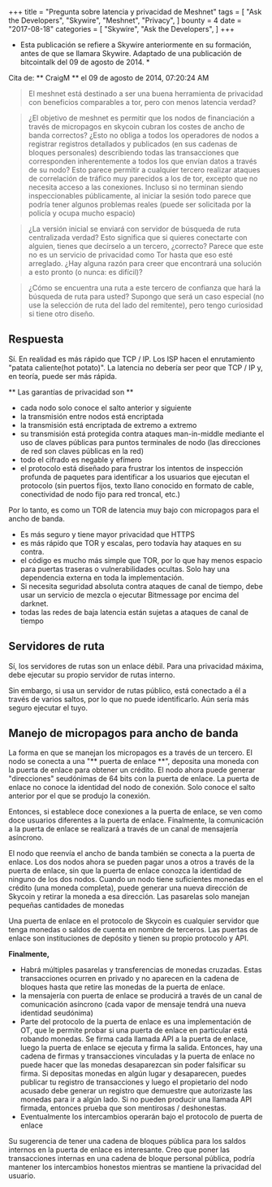 +++
title = "Pregunta sobre latencia y privacidad de Meshnet"
tags = [
    "Ask the Developers",
    "Skywire",
    "Meshnet",
    "Privacy",
]
bounty = 4
date = "2017-08-18"
categories = [
    "Skywire",
    "Ask the Developers",
]
+++

* Esta publicación se refiere a Skywire anteriormente en su formación, antes de que se llamara Skywire. Adaptado de una publicación de bitcointalk del 09 de agosto de 2014. *

Cita de: ** CraigM ** el 09 de agosto de 2014, 07:20:24 AM

> El meshnet está destinado a ser una buena herramienta de privacidad con beneficios comparables a tor, pero con menos latencia verdad?

> ¿El objetivo de meshnet es permitir que los nodos de financiación a través de micropagos en skycoin cubran los costes de ancho de banda correctos? ¿Esto no obliga a todos los operadores de nodos a registrar registros detallados y publicados (en sus cadenas de bloques personales) describiendo todas las transacciones que corresponden inherentemente a todos los que envían datos a través de su nodo? Esto parece permitir a cualquier tercero realizar ataques de correlación de tráfico muy parecidos a los de tor, excepto que no necesita acceso a las conexiones. Incluso si no terminan siendo inspeccionables públicamente, al iniciar la sesión todo parece que podría tener algunos problemas reales (puede ser solicitada por la policía y ocupa mucho espacio)

> ¿La versión inicial se enviará con servidor de búsqueda de ruta centralizada verdad? Esto significa que si quieres conectarte con alguien, tienes que decírselo a un tercero, ¿correcto? Parece que este no es un servicio de privacidad como Tor hasta que eso esté arreglado. ¿Hay alguna razón para creer que encontrará una solución a esto pronto (o nunca: es difícil)?

> ¿Cómo se encuentra una ruta a este tercero de confianza que hará la búsqueda de ruta para usted? Supongo que será un caso especial (no use la selección de ruta del lado del remitente), pero tengo curiosidad si tiene otro diseño.

## Respuesta

Sí. En realidad es más rápido que TCP / IP. Los ISP hacen el enrutamiento "patata caliente(hot potato)". La latencia no debería ser peor que TCP / IP y, en teoría, puede ser más rápida.

** Las garantías de privacidad son **

- cada nodo solo conoce el salto anterior y siguiente
- la transmisión entre nodos está encriptada
- la transmisión está encriptada de extremo a extremo
- su transmisión está protegida contra ataques man-in-middle mediante el uso de claves públicas para puntos terminales de nodo (las direcciones de red son claves públicas en la red)
- todo el cifrado es negable y efímero
- el protocolo está diseñado para frustrar los intentos de inspección profunda de paquetes para identificar a los usuarios que ejecutan el protocolo (sin puertos fijos, texto llano conocido en formato de cable, conectividad de nodo fijo para red troncal, etc.)

Por lo tanto, es como un TOR de latencia muy bajo con micropagos para el ancho de banda.

- Es más seguro y tiene mayor privacidad que HTTPS
- es más rápido que TOR y escalas, pero todavía hay ataques en su contra.
- el código es mucho más simple que TOR, por lo que hay menos espacio para puertas traseras o vulnerabilidades ocultas. Solo hay una dependencia externa en toda la implementación.
- Si necesita seguridad absoluta contra ataques de canal de tiempo, debe usar un servicio de mezcla o ejecutar Bitmessage por encima del darknet.
- todas las redes de baja latencia están sujetas a ataques de canal de tiempo

## Servidores de ruta

Sí, los servidores de rutas son un enlace débil. Para una privacidad máxima, debe ejecutar su propio servidor de rutas interno.

Sin embargo, si usa un servidor de rutas público, está conectado a él a través de varios saltos, por lo que no puede identificarlo. Aún sería más seguro ejecutar el tuyo.

## Manejo de micropagos para ancho de banda

La forma en que se manejan los micropagos es a través de un tercero. El nodo se conecta a una "** puerta de enlace **", deposita una moneda con la puerta de enlace para obtener un crédito. El nodo ahora puede generar "direcciones" seudónimas de 64 bits con la puerta de enlace. La puerta de enlace no conoce la identidad del nodo de conexión. Solo conoce el salto anterior por el que se produjo la conexión.

Entonces, si establece doce conexiones a la puerta de enlace, se ven como doce usuarios diferentes a la puerta de enlace. Finalmente, la comunicación a la puerta de enlace se realizará a través de un canal de mensajería asíncrono.

El nodo que reenvía el ancho de banda también se conecta a la puerta de enlace. Los dos nodos ahora se pueden pagar unos a otros a través de la puerta de enlace, sin que la puerta de enlace conozca la identidad de ninguno de los dos nodos. Cuando un nodo tiene suficientes monedas en el crédito (una moneda completa), puede generar una nueva dirección de Skycoin y retirar la moneda a esa dirección. Las pasarelas solo manejan pequeñas cantidades de monedas

Una puerta de enlace en el protocolo de Skycoin es cualquier servidor que tenga monedas o saldos de cuenta en nombre de terceros. Las puertas de enlace son instituciones de depósito y tienen su propio protocolo y API.

**Finalmente,**

- Habrá múltiples pasarelas y transferencias de monedas cruzadas. Estas transacciones ocurren en privado y no aparecen en la cadena de bloques hasta que retire las monedas de la puerta de enlace.
- la mensajería con puerta de enlace se producirá a través de un canal de comunicación asíncrono (cada vapor de mensaje tendrá una nueva identidad seudónima)
- Parte del protocolo de la puerta de enlace es una implementación de OT, que le permite probar si una puerta de enlace en particular está robando monedas. Se firma cada llamada API a la puerta de enlace, luego la puerta de enlace se ejecuta y firma la salida. Entonces, hay una cadena de firmas y transacciones vinculadas y la puerta de enlace no puede hacer que las monedas desaparezcan sin poder falsificar su firma. Si depositas monedas en algún lugar y desaparecen, puedes publicar tu registro de transacciones y luego el propietario del nodo acusado debe generar un registro que demuestre que autorizaste las monedas para ir a algún lado. Si no pueden producir una llamada API firmada, entonces prueba que son mentirosas / deshonestas.
- Eventualmente los intercambios operarán bajo el protocolo de puerta de enlace

Su sugerencia de tener una cadena de bloques pública para los saldos internos en la puerta de enlace es interesante. Creo que poner las transacciones internas en una cadena de bloque personal pública, podría mantener los intercambios honestos mientras se mantiene la privacidad del usuario.
